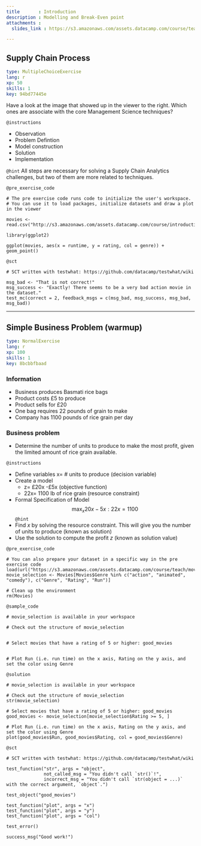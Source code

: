 ```yaml
---
title       : Introduction
description : Modelling and Break-Even point
attachments :
  slides_link : https://s3.amazonaws.com/assets.datacamp.com/course/teach/slides_example.pdf

---
```

## Supply Chain Process

```yaml
type: MultipleChoiceExercise
lang: r
xp: 50
skills: 1
key: 94bd77445e
```

Have a look at the image that showed up in the viewer to the right. Which ones are associate with the core Management Science techniques?

`@instructions`
- Observation
- Problem Defintion
- Model construction
- Solution
- Implementation

`@hint`
All steps are necessary for solving a Supply Chain Analytics challenges, but two of them are more related to techniques.

`@pre_exercise_code`
```{r}
# The pre exercise code runs code to initialize the user's workspace.
# You can use it to load packages, initialize datasets and draw a plot in the viewer

movies <- read.csv("http://s3.amazonaws.com/assets.datacamp.com/course/introduction_to_r/movies.csv")

library(ggplot2)

ggplot(movies, aes(x = runtime, y = rating, col = genre)) + geom_point()
```

`@sct`
```{r}
# SCT written with testwhat: https://github.com/datacamp/testwhat/wiki

msg_bad <- "That is not correct!"
msg_success <- "Exactly! There seems to be a very bad action movie in the dataset."
test_mc(correct = 2, feedback_msgs = c(msg_bad, msg_success, msg_bad, msg_bad))
```

---
## Simple Business Problem (warmup)

```yaml
type: NormalExercise
lang: r
xp: 100
skills: 1
key: 8bcbbfbaad
```

### Information
- Business produces Basmati rice bags
- Product costs £5 to produce
- Product sells for £20
- One bag requires 22 pounds of grain to make
- Company has 1100 pounds of rice grain per day

### Business problem
- Determine the number of units to produce to make the most profit, given the limited amount of rice grain available.

`@instructions`
- Define variables x= # units to produce (decision variable)
- Create a model 
  - z= £20x -£5x (objective function)
  - 22x= 1100 lb of rice grain (resource constraint)
- Formal Specification of Model
 $$ \max_x {20x-5x:22x=1100} $$
`@hint`
- Find $x$ by solving the resource constraint. This will give you the number of units to produce (known as solution)
- Use the solution to compute the profit $z$ (known as solution value)

`@pre_exercise_code`
```{r}
# You can also prepare your dataset in a specific way in the pre exercise code
load(url("https://s3.amazonaws.com/assets.datacamp.com/course/teach/movies.RData"))
movie_selection <- Movies[Movies$Genre %in% c("action", "animated", "comedy"), c("Genre", "Rating", "Run")]

# Clean up the environment
rm(Movies)
```

`@sample_code`
```{r}
# movie_selection is available in your workspace

# Check out the structure of movie_selection


# Select movies that have a rating of 5 or higher: good_movies


# Plot Run (i.e. run time) on the x axis, Rating on the y axis, and set the color using Genre

```

`@solution`
```{r}
# movie_selection is available in your workspace

# Check out the structure of movie_selection
str(movie_selection)

# Select movies that have a rating of 5 or higher: good_movies
good_movies <- movie_selection[movie_selection$Rating >= 5, ]

# Plot Run (i.e. run time) on the x axis, Rating on the y axis, and set the color using Genre
plot(good_movies$Run, good_movies$Rating, col = good_movies$Genre)
```

`@sct`
```{r}
# SCT written with testwhat: https://github.com/datacamp/testwhat/wiki

test_function("str", args = "object",
              not_called_msg = "You didn't call `str()`!",
              incorrect_msg = "You didn't call `str(object = ...)` with the correct argument, `object`.")

test_object("good_movies")

test_function("plot", args = "x")
test_function("plot", args = "y")
test_function("plot", args = "col")

test_error()

success_msg("Good work!")
```
